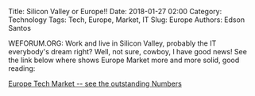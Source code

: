 Title: Silicon Valley or Europe!!
Date: 2018-01-27 02:00
Category: Technology
Tags: Tech, Europe, Market, IT
Slug: Europe
Authors: Edson Santos

WEFORUM.ORG: Work and live in Silicon Valley, probably the IT everybody's dream right?  Well,  not sure, cowboy, I have good news! See the link below where shows Europe Market more and more solid, good reading:  

<a href="https://www.weforum.org/agenda/2017/10/meet-europe-top-tech-titans/?utm_content=buffer998fb&utm_medium=social&utm_source=facebook.com&utm_campaign=buffer" target="_blank">Europe Tech Market -- see the outstanding Numbers</a>